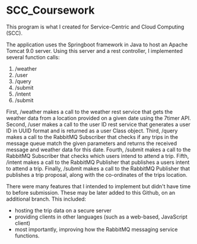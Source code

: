 # SCC_Coursework

This program is what I created for Service-Centric and Cloud Computing (SCC).

The application uses the Springboot framework in Java to host an Apache Tomcat 9.0 server.
Using this server and a rest controller, I implemented several function calls:
1) /weather
2) /user
3) /query
4) /submit
5) /intent
6) /submit

First, /weather makes a call to the weather rest service that gets the weather data from a location provided on a given date using the 7timer API.
Second, /user makes a call to the user ID rest service that generates a user ID in UUID format and is returned as a user Class object.
Third, /query makes a call to the RabbitMQ Subscriber that checks if any trips in the message queue match the given parameters and returns the received message and weather data for this date.
Fourth, /submit makes a call to the RabbitMQ Subscriber that checks which users intend to attend a trip.
Fifth, /intent makes a call to the RabbitMQ Publisher that publishes a users intent to attend a trip.
Finally, /submit makes a call to the RabbitMQ Publisher that publishes a trip proposal, along with the co-ordinates of the trips location.

There were many features that I intended to implement but didn't have time to before submission. These may be later added to this Github, on an additional branch.
This included:
- hosting the trip data on a secure server
- providing clients in other languages (such as a web-based, JavaScript client)
- most importantly, improving how the RabbitMQ messaging service functions.

